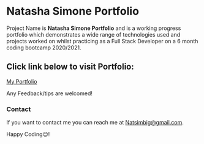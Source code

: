 <h1>Natasha Simone Portfolio</h1>

Project Name is **Natasha Simone Portfolio** and is a working progress portfolio which demonstrates a wide range of technologies used and projects worked on whilst practicing as a Full Stack Developer on a 6 month coding bootcamp 2020/2021.

<h2>Click link below to visit Portfolio:</h2> <a href="https://natsim-portfolio.herokuapp.com/" target="_blank" rel="noreferrer"> My Portfolio<a/>

Any Feedback/tips are welcomed!

<h3>Contact</h3>

If you want to contact me you can reach me at Natsimbig@gmail.com.

Happy Coding😉!
